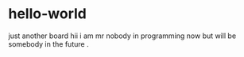 # hello-world
just another board 
hii i am mr nobody in programming now but will be somebody in the future .

